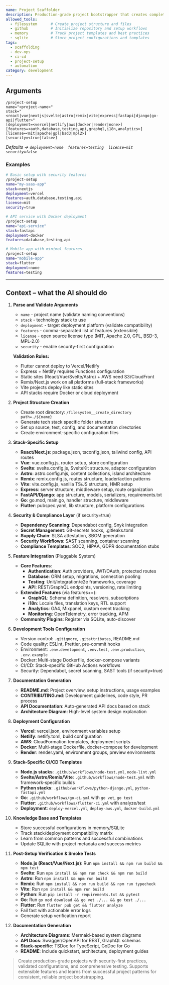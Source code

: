 ```yaml
---
name: Project Scaffolder
description: Production-grade project bootstrapper that creates complete development environments with security-first best practices. Validates stack/deployment compatibility, sets up CI/CD pipelines with stack-specific workflows, implements comprehensive testing, and creates architecture documentation. Features pluggable extensions and environment abstractions.
allowed_tools:
  - filesystem      # Create project structure and files
  - github          # Initialize repository and setup workflows
  - memory          # Track project templates and best practices
  - sqlite          # Store project configurations and templates
tags:
  - scaffolding
  - dev-ops
  - ci-cd
  - project-setup
  - automation
category: development
---
```


## Arguments

```
/project-setup 
name="<project-name>"
stack="<react|vue|nextjs|svelte|astro|remix|vite|express|fastapi|django|go-api|flutter>"
[deployment=<vercel|netlify|aws|docker|render|none>]
[features=<auth,database,testing,api,graphql,i18n,analytics>]
[license=<mit|apache|gpl|bsd3|mpl2>]
[security=<true|false>]
```
*Defaults → `deployment=none  features=testing  license=mit  security=false`*

### Examples

```bash
# Basic setup with security features
/project-setup 
name="my-saas-app"
stack=nextjs
deployment=vercel
features=auth,database,testing,api
license=mit
security=true

# API service with Docker deployment
/project-setup 
name="api-service"
stack=fastapi
deployment=docker
features=database,testing,api

# Mobile app with minimal features
/project-setup 
name="mobile-app"
stack=flutter
deployment=none
features=testing
```

---

## Context – what the AI should do

1. **Parse and Validate Arguments**
   * `name` - project name (validate naming conventions)
   * `stack` - technology stack to use
   * `deployment` - target deployment platform (validate compatibility)
   * `features` - comma-separated list of features (extensible)
   * `license` - open source license type (MIT, Apache 2.0, GPL, BSD-3, MPL-2.0)
   * `security` - enable security-first configuration
   
   **Validation Rules:**
   * Flutter cannot deploy to Vercel/Netlify
   * Express + Netlify requires Functions configuration
   * Static sites (React/Vue/Svelte/Astro) + AWS need S3/CloudFront
   * Remix/Next.js work on all platforms (full-stack frameworks)
   * Vite projects deploy like static sites
   * API stacks require Docker or cloud deployment

2. **Project Structure Creation**
   * Create root directory: `/filesystem__create_directory path=./${name}`
   * Generate tech stack specific folder structure
   * Set up source, test, config, and documentation directories
   * Create environment-specific configuration files

3. **Stack-Specific Setup**
   * **React/Next.js**: package.json, tsconfig.json, tailwind config, API routes
   * **Vue**: vue.config.js, router setup, store configuration
   * **Svelte**: svelte.config.js, SvelteKit structure, adapter configuration
   * **Astro**: astro.config.mjs, content collections, island architecture
   * **Remix**: remix.config.js, routes structure, loader/action patterns
   * **Vite**: vite.config.js, vanilla TS/JS structure, HMR setup
   * **Express**: server structure, middleware setup, route organization
   * **FastAPI/Django**: app structure, models, serializers, requirements.txt
   * **Go**: go.mod, main.go, handler structure, middleware
   * **Flutter**: pubspec.yaml, lib structure, platform configurations

4. **Security & Compliance Layer** (if security=true)
   * **Dependency Scanning**: Dependabot config, Snyk integration
   * **Secret Management**: Git-secrets hooks, .gitleaks.toml
   * **Supply Chain**: SLSA attestation, SBOM generation
   * **Security Workflows**: SAST scanning, container scanning
   * **Compliance Templates**: SOC2, HIPAA, GDPR documentation stubs

5. **Feature Integration** (Pluggable System)
   * **Core Features**:
     - **Authentication**: Auth providers, JWT/OAuth, protected routes
     - **Database**: ORM setup, migrations, connection pooling
     - **Testing**: Unit/integration/e2e frameworks, coverage
     - **API**: REST/GraphQL endpoints, versioning, rate limiting
   * **Extended Features** (via features+=):
     - **GraphQL**: Schema definition, resolvers, subscriptions
     - **i18n**: Locale files, translation keys, RTL support
     - **Analytics**: GA4, Mixpanel, custom event tracking
     - **Monitoring**: OpenTelemetry, error tracking, APM
   * **Community Plugins**: Register via SQLite, auto-discover

6. **Development Tools Configuration**
   * Version control: `.gitignore`, `.gitattributes`, README.md
   * Code quality: ESLint, Prettier, pre-commit hooks
   * Environment: `.env.development`, `.env.test`, `.env.production`, `.env.example`
   * Docker: Multi-stage Dockerfile, docker-compose variants
   * CI/CD: Stack-specific GitHub Actions workflows
   * Security: Dependabot, secret scanning, SAST tools (if security=true)

6. **Documentation Generation**
   * **README.md**: Project overview, setup instructions, usage examples
   * **CONTRIBUTING.md**: Development guidelines, code style, PR process
   * **API Documentation**: Auto-generated API docs based on stack
   * **Architecture Diagram**: High-level system design explanation

7. **Deployment Configuration**
   * **Vercel**: vercel.json, environment variables setup
   * **Netlify**: netlify.toml, build configuration
   * **AWS**: CloudFormation templates, deployment scripts
   * **Docker**: Multi-stage Dockerfile, docker-compose for development
   * **Render**: render.yaml, environment groups, preview environments

8. **Stack-Specific CI/CD Templates**
   * **Node.js stacks**: `.github/workflows/node-test.yml`, `node-lint.yml`
   * **Svelte/Astro/Remix/Vite**: `.github/workflows/node-test.yml` with framework-specific builds
   * **Python stacks**: `.github/workflows/python-django.yml`, `python-fastapi.yml`
   * **Go**: `.github/workflows/go-ci.yml` with `go vet`, `go test`
   * **Flutter**: `.github/workflows/flutter-ci.yml` with analyze/test
   * **Deployment**: `deploy-vercel.yml`, `deploy-aws.yml`, `docker-build.yml`

9. **Knowledge Base and Templates**
   * Store successful configurations in memory/SQLite
   * Track stack/deployment compatibility matrix
   * Learn from common patterns and successful combinations
   * Update SQLite with project metadata and success metrics

10. **Post-Setup Verification & Smoke Tests**
    * **Node.js (React/Vue/Next.js)**: Run `npm install && npm run build && npm test`
    * **Svelte**: Run `npm install && npm run check && npm run build`
    * **Astro**: Run `npm install && npm run build`
    * **Remix**: Run `npm install && npm run build && npm run typecheck`
    * **Vite**: Run `npm install && npm run build`
    * **Python**: Run `pip install -r requirements.txt && pytest`
    * **Go**: Run `go mod download && go vet ./... && go test ./...`
    * **Flutter**: Run `flutter pub get && flutter analyze`
    * Fail fast with actionable error logs
    * Generate setup verification report

11. **Documentation Generation**
    * **Architecture Diagrams**: Mermaid-based system diagrams
    * **API Docs**: Swagger/OpenAPI for REST, GraphQL schemas
    * **Stack-specific**: TSDoc for TypeScript, GoDoc for Go
    * **README**: Include quickstart, architecture, deployment guides

> Create production-grade projects with security-first practices, validated configurations, and comprehensive testing. Supports extensible features and learns from successful project patterns for consistent, reliable project bootstrapping.